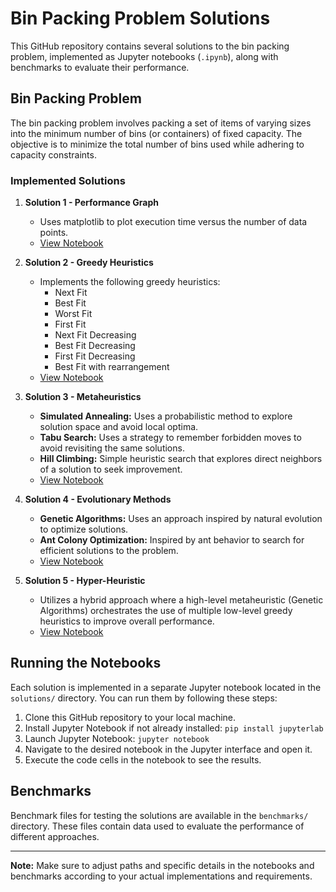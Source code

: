 # Bin Packing Problem Solutions

This GitHub repository contains several solutions to the bin packing problem, implemented as Jupyter notebooks (`.ipynb`), along with benchmarks to evaluate their performance.

## Bin Packing Problem

The bin packing problem involves packing a set of items of varying sizes into the minimum number of bins (or containers) of fixed capacity. The objective is to minimize the total number of bins used while adhering to capacity constraints.

### Implemented Solutions

1. **Solution 1 - Performance Graph**

   - Uses matplotlib to plot execution time versus the number of data points.
   - [View Notebook](solutions/1-Branch_and_Bound.ipynb)

2. **Solution 2 - Greedy Heuristics**

   - Implements the following greedy heuristics:
     - Next Fit
     - Best Fit
     - Worst Fit
     - First Fit
     - Next Fit Decreasing
     - Best Fit Decreasing
     - First Fit Decreasing
     - Best Fit with rearrangement
   - [View Notebook](solutions/2-Heuristics.ipynb)

3. **Solution 3 - Metaheuristics**

   - **Simulated Annealing:** Uses a probabilistic method to explore solution space and avoid local optima.
   - **Tabu Search:** Uses a strategy to remember forbidden moves to avoid revisiting the same solutions.
   - **Hill Climbing:** Simple heuristic search that explores direct neighbors of a solution to seek improvement.
   - [View Notebook](solutions/3-Metaheuristics.ipynb)

4. **Solution 4 - Evolutionary Methods**

   - **Genetic Algorithms:** Uses an approach inspired by natural evolution to optimize solutions.
   - **Ant Colony Optimization:** Inspired by ant behavior to search for efficient solutions to the problem.
   - [View Notebook](solutions/4-Metaheuristics_Population.ipynb)

5. **Solution 5 - Hyper-Heuristic**

   - Utilizes a hybrid approach where a high-level metaheuristic (Genetic Algorithms) orchestrates the use of multiple low-level greedy heuristics to improve overall performance.
   - [View Notebook](solutions/5-Hyper-Heuristics.ipynb)

## Running the Notebooks

Each solution is implemented in a separate Jupyter notebook located in the `solutions/` directory. You can run them by following these steps:

1. Clone this GitHub repository to your local machine.
2. Install Jupyter Notebook if not already installed: `pip install jupyterlab`
3. Launch Jupyter Notebook: `jupyter notebook`
4. Navigate to the desired notebook in the Jupyter interface and open it.
5. Execute the code cells in the notebook to see the results.

## Benchmarks

Benchmark files for testing the solutions are available in the `benchmarks/` directory. These files contain data used to evaluate the performance of different approaches.

---

**Note:** Make sure to adjust paths and specific details in the notebooks and benchmarks according to your actual implementations and requirements.
